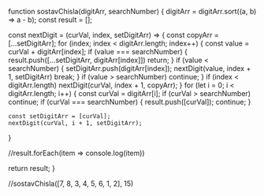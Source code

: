 function sostavChisla(digitArr, searchNumber) {
  digitArr = digitArr.sort((a, b) => a - b);
  const result = [];

  const nextDigit = (curVal, index, setDigitArr) => {
    const copyArr = [...setDigitArr];
    for (index; index < digitArr.length; index++) {
      const value = curVal + digitArr[index];
      if (value === searchNumber) {
        result.push([...setDigitArr, digitArr[index]])
        return;
      }
      if (value < searchNumber) {
        setDigitArr.push(digitArr[index]);
        nextDigit(value, index + 1, setDigitArr)
        break;
      }
      if (value > searchNumber)
        continue;
    }
    if (index < digitArr.length)
      nextDigit(curVal, index + 1, copyArr);
  }
  for (let i = 0; i < digitArr.length; i++) {
    const curVal = digitArr[i];
    if (curVal > searchNumber) continue;
    if (curVal === searchNumber) {
      result.push([curVal]);
      continue;
    }

    const setDigitArr = [curVal];
    nextDigit(curVal, i + 1, setDigitArr);
  }

  //result.forEach(item => console.log(item))

  return result;
}

//sostavChisla([7, 8, 3, 4, 5, 6, 1, 2], 15)